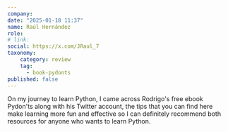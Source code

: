 ```yaml
---
company: 
date: "2025-01-18 11:37"
name: Raúl Hernández
role: 
# link:
social: https://x.com/JRaul_7
taxonomy:
    category: review
    tag:
      - book-pydonts
published: false
---
```


On my journey to learn Python, I came across Rodrigo's free ebook Pydon'ts along with his Twitter account, the tips that you can find here make learning more fun and effective so I can definitely recommend both resources for anyone who wants to learn Python.
